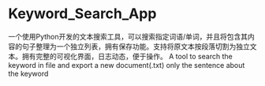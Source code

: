 # Keyword_Search_App
一个使用Python开发的文本搜索工具，可以搜索指定词语/单词，并且将包含其内容的句子整理为一个独立列表，拥有保存功能。支持将原文本按段落切割为独立文本。拥有完整的可视化界面，日志动态，便于操作。
A tool to search the keyword in file and export a new document(.txt) only the sentence about the keyword
